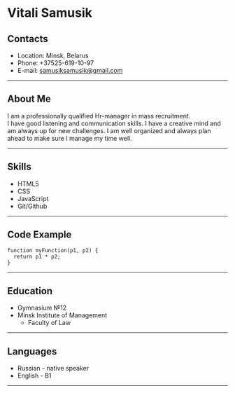 # Vitali Samusik #
## Contacts ##
* Location: Minsk, Belarus
* Phone: +37525-619-10-97
* E-mail:  samusiksamusik@gmail.com
-----
## About Me ##
I am a professionally qualified Hr-manager in mass recruitment.     
I have good listening and communication skills. 
I have a creative mind and am always up for new challenges.
I am well organized and always plan ahead to make sure I manage my time well.  

-----

## Skills ##
* HTML5
* CSS
* JavaScript
* Git/Github

------

## Code Example ##
```
function myFunction(p1, p2) {
  return p1 * p2;  
}
```
-----
## Education ##
* Gymnasium №12
* Minsk Institute of Management
    * Faculty of Law 
-----
## Languages ##
* Russian - native speaker
* English - B1
-----

